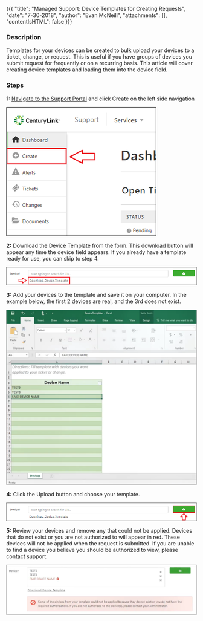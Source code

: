 {{{
  "title": "Managed Support: Device Templates for Creating Requests",
  "date": "7-30-2018",
  "author": "Evan McNeill",
  "attachments": [],
  "contentIsHTML": false
}}}

### Description

Templates for your devices can be created to bulk upload your devices to a ticket, change, or request.  This is useful if you have groups of devices you submit request for frequently or on a recurring basis.  This article will cover creating device templates and loading them into the device field.

### Steps

1: [Navigate to the Support Portal](Managed-Support:-How-to-Navigate-to-Managed-Support-Portal.md) and click Create on the left side navigation

  ![devicetemplate](../images/managedsupport/devicetemplate-1.png)
  
**2:** Download the Device Template from the form.  This download button will appear any time the device field appears.  If you already have a template ready for use, you can skip to step 4.
  
  ![devicetemplate](../images/managedsupport/devicetemplate-2.png)
  
**3:** Add your devices to the template and save it on your computer.  In the example below, the first 2 devices are real, and the 3rd does not exist.

  ![devicetemplate](../images/managedsupport/devicetemplate-3.png)
  
**4:** Click the Upload button and choose your template.  
  
  ![devicetemplate](../images/managedsupport/devicetemplate-4.png)
  
**5:** Review your devices and remove any that could not be applied.  Devices that do not exist or you are not authorized to will appear in red.  These devices will not be applied when the request is submitted.  If you are unable to find a device you believe you should be authorized to view, please contact support.

  ![devicetemplate](../images/managedsupport/devicetemplate-5.png)
